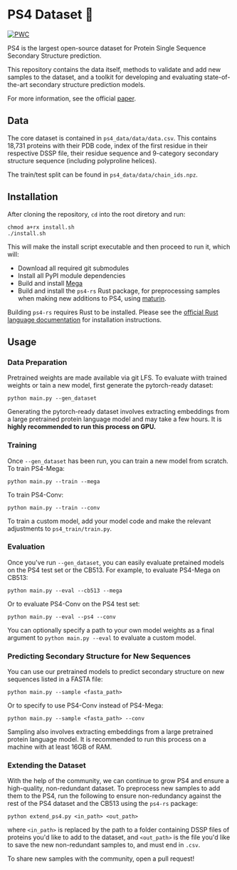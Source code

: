 # PS4 Dataset 🧬

[![PWC](https://img.shields.io/endpoint.svg?url=https://paperswithcode.com/badge/ps4-a-next-generation-dataset-for-protein/protein-secondary-structure-prediction-on-1)](https://paperswithcode.com/sota/protein-secondary-structure-prediction-on-1?p=ps4-a-next-generation-dataset-for-protein)

PS4 is the largest open-source dataset for Protein Single Sequence Secondary Structure prediction. 

This repository contains the data itself, methods to validate and add new samples to the dataset, and a toolkit for developing and evaluating state-of-the-art secondary structure prediction models.

For more information, see the official [paper](https://www.biorxiv.org/content/10.1101/2023.02.28.530456).

## Data

The core dataset is contained in `ps4_data/data/data.csv`. This contains 18,731 proteins with their PDB code, index of the first residue in their respective DSSP file, their residue sequence and 9-category secondary structure sequence (including polyproline helices).

The train/test split can be found in `ps4_data/data/chain_ids.npz`.

## Installation

After cloning the repository, `cd` into the root diretory and run:
```
chmod a+rx install.sh
./install.sh
```
This will make the install script executable and then proceed to run it, which will:
- Download all required git submodules
- Install all PyPI module dependencies
- Build and install [Mega](https://github.com/facebookresearch/mega)
- Build and install the `ps4-rs` Rust package, for preprocessing samples when making new additions to PS4, using [maturin](https://github.com/PyO3/maturin).

Building `ps4-rs` requires Rust to be installed. Please see the [official Rust language documentation](https://www.rust-lang.org/tools/install) for installation instructions.

## Usage

### Data Preparation

Pretrained weights are made available via git LFS. To evaluate wiith trained weights or tain a new model, first generate the pytorch-ready dataset:
```
python main.py --gen_dataset
```

Generating the pytorch-ready dataset involves extracting embeddings from a large pretrained protein language model and may take a few hours. It is **highly recommended to run this process on GPU.** 

### Training

Once `--gen_dataset` has been run, you can train a new model from scratch. To train PS4-Mega: 
```
python main.py --train --mega
```
To train PS4-Conv: 
```
python main.py --train --conv
```
To train a custom model, add your model code and make the relevant adjustments to `ps4_train/train.py`.

### Evaluation

Once you've run `--gen_dataset`, you can easily evaluate pretained models on the PS4 test set or the CB513. For example, to evaluate PS4-Mega on CB513:
```
python main.py --eval --cb513 --mega
```
Or to evaluate PS4-Conv on the PS4 test set:
```
python main.py --eval --ps4 --conv
```
You can optionally specify a path to your own model weights as a final argument to `python main.py --eval` to evaluate a custom model.

### Predicting Secondary Structure for New Sequences 

You can use our pretrained models to predict secondary structure on new sequences listed in a FASTA file:
```
python main.py --sample <fasta_path>
```
Or to specify to use PS4-Conv instead of PS4-Mega:
```
python main.py --sample <fasta_path> --conv
```
Sampling also involves extracting embeddings from a large pretrained protein language model. It is recommended to run this process on a machine with at least 16GB of RAM.  

### Extending the Dataset

With the help of the community, we can continue to grow PS4 and ensure a high-quality, non-redundant dataset. To preprocess new samples to add them to the PS4, run the following to ensure non-redundancy against the rest of the PS4 dataset and the CB513 using the `ps4-rs` package:
```
python extend_ps4.py <in_path> <out_path>
```

where `<in_path>` is replaced by the path to a folder containing DSSP files of proteins you'd like to add to the dataset, and `<out_path>` is the file you'd like to save the new non-redundant samples to, and must end in `.csv`.

To share new samples with the community, open a pull request!
